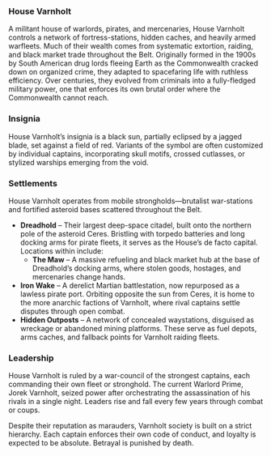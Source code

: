 ### House Varnholt
A militant house of warlords, pirates, and mercenaries, House Varnholt controls a network of fortress-stations, hidden caches, and heavily armed warfleets. Much of their wealth comes from systematic extortion, raiding, and black market trade throughout the Belt. Originally formed in the 1900s by South American drug lords fleeing Earth as the Commonwealth cracked down on organized crime, they adapted to spacefaring life with ruthless efficiency. Over centuries, they evolved from criminals into a fully-fledged military power, one that enforces its own brutal order where the Commonwealth cannot reach.
### Insignia
House Varnholt’s insignia is a black sun, partially eclipsed by a jagged blade, set against a field of red. Variants of the symbol are often customized by individual captains, incorporating skull motifs, crossed cutlasses, or stylized warships emerging from the void.
### Settlements
House Varnholt operates from mobile strongholds—brutalist war-stations and fortified asteroid bases scattered throughout the Belt.
- **Dreadhold** – Their largest deep-space citadel, built onto the northern pole of the asteroid Ceres. Bristling with torpedo batteries and long docking arms for pirate fleets, it serves as the House’s de facto capital. Locations within include:
    - **The Maw** – A massive refueling and black market hub at the base of Dreadhold’s docking arms, where stolen goods, hostages, and mercenaries change hands.
- **Iron Wake** – A derelict Martian battlestation, now repurposed as a lawless pirate port. Orbiting opposite the sun from Ceres, it is home to the more anarchic factions of Varnholt, where rival captains settle disputes through open combat.
- **Hidden Outposts** – A network of concealed waystations, disguised as wreckage or abandoned mining platforms. These serve as fuel depots, arms caches, and fallback points for Varnholt raiding fleets.
### Leadership
House Varnholt is ruled by a war-council of the strongest captains, each commanding their own fleet or stronghold. The current Warlord Prime, Jorek Varnholt, seized power after orchestrating the assassination of his rivals in a single night. Leaders rise and fall every few years through combat or coups.

Despite their reputation as marauders, Varnholt society is built on a strict hierarchy. Each captain enforces their own code of conduct, and loyalty is expected to be absolute. Betrayal is punished by death.